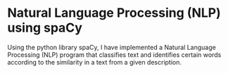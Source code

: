 # Natural Language Processing (NLP) using spaCy 
Using the python library spaCy, I have implemented a Natural Language Processing (NLP) program that classifies text and identifies certain words according to the similarity in a text from a given description. 
